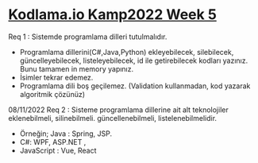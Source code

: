 # [Kodlama.io Kamp2022 Week 5](https://www.kodlama.io)

Req 1 : Sistemde programlama dilleri tutulmalıdır.

- Programlama dillerini(C#,Java,Python) ekleyebilecek, silebilecek, güncelleyebilecek, listeleyebilecek, id ile getirebilecek kodları yazınız. Bunu tamamen in memory yapınız.
- İsimler tekrar edemez.
- Programlama dili boş geçilemez. (Validation kullanmadan, kod yazarak algoritmik çözünüz)

08/11/2022
Req 2 : Sisteme programlama dillerine ait alt teknolojiler eklenebilmeli, silinebilmeli. güncellenebilmeli, listelenebilmelidir.

- Örneğin; Java : Spring, JSP.
- C#: WPF, ASP.NET ,
- JavaScript : Vue, React
